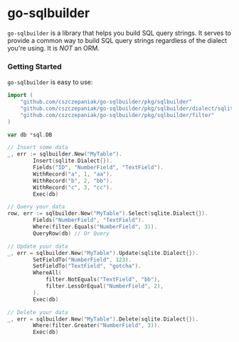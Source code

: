 # go-sqlbuilder

`go-sqlbuilder` is a library that helps you build SQL query strings. It serves to provide a common way to build SQL
query strings regardless of the dialect you're using. It is _NOT_ an ORM.

### Getting Started

`go-sqlbuilder` is easy to use:

```go
import (
	"github.com/cszczepaniak/go-sqlbuilder/pkg/sqlbuilder"
	"github.com/cszczepaniak/go-sqlbuilder/pkg/sqlbuilder/dialect/sqlite"
	"github.com/cszczepaniak/go-sqlbuilder/pkg/sqlbuilder/filter"
)

var db *sql.DB

// Insert some data
_, err := sqlbuilder.New("MyTable").
        Insert(sqlite.Dialect{}).
		Fields("ID", "NumberField", "TextField").
		WithRecord("a", 1, "aa").
		WithRecord("b", 2, "bb").
		WithRecord("c", 3, "cc").
		Exec(db)

// Query your data
row, err := sqlbuilder.New("MyTable").Select(sqlite.Dialect{}).
		Fields("NumberField", "TextField").
		Where(filter.Equals("NumberField", 3)).
		QueryRow(db) // Or Query

// Update your data
_, err = sqlbuilder.New("MyTable").Update(sqlite.Dialect{}).
		SetFieldTo("NumberField", 123).
		SetFieldTo("TextField", "gotcha").
		WhereAll(
			filter.NotEquals("TextField", "bb"),
			filter.LessOrEqual("NumberField", 2),
		).
		Exec(db)

// Delete your data
_, err = sqlbuilder.New("MyTable").Delete(sqlite.Dialect{}).
		Where(filter.Greater("NumberField", 3)).
		Exec(db)

```
